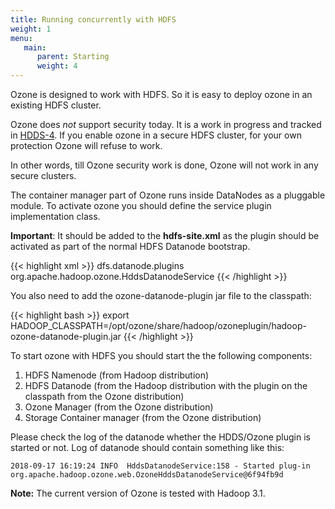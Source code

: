 ```yaml
---
title: Running concurrently with HDFS
weight: 1
menu:
   main:
      parent: Starting
      weight: 4
---
```


Ozone is designed to work with HDFS. So it is easy to deploy ozone in an
existing HDFS cluster.

Ozone does *not* support security today. It is a work in progress and tracked
 in
[HDDS-4](https://issues.apache.org/jira/browse/HDDS-4). If you enable ozone
in a secure HDFS cluster, for your own protection Ozone will refuse to work.

In other words, till Ozone security work is done, Ozone will not work in any
secure clusters.

The container manager part of Ozone runs inside DataNodes as a pluggable module.
To activate ozone you should define the service plugin implementation class.

<div class="alert alert-warning" role="alert">
<b>Important</b>: It should be added to the <b>hdfs-site.xml</b> as the plugin should
be activated as part of the normal HDFS Datanode bootstrap.
</div>

{{< highlight xml >}}
<property>
   <name>dfs.datanode.plugins</name>
   <value>org.apache.hadoop.ozone.HddsDatanodeService</value>
</property>
{{< /highlight >}}

You also need to add the ozone-datanode-plugin jar file to the classpath:

{{< highlight bash >}}
export HADOOP_CLASSPATH=/opt/ozone/share/hadoop/ozoneplugin/hadoop-ozone-datanode-plugin.jar
{{< /highlight >}}



To start ozone with HDFS you should start the the following components:

 1. HDFS Namenode (from Hadoop distribution)
 2. HDFS Datanode (from the Hadoop distribution with the plugin on the
 classpath from the Ozone distribution)
 3. Ozone Manager (from the Ozone distribution)
 4. Storage Container manager (from the Ozone distribution)

Please check the log of the datanode whether the HDDS/Ozone plugin is started or
not. Log of datanode should contain something like this:

```
2018-09-17 16:19:24 INFO  HddsDatanodeService:158 - Started plug-in org.apache.hadoop.ozone.web.OzoneHddsDatanodeService@6f94fb9d
```

<div class="alert alert-warning" role="alert">
<b>Note:</b> The current version of Ozone is tested with Hadoop 3.1.
</div>